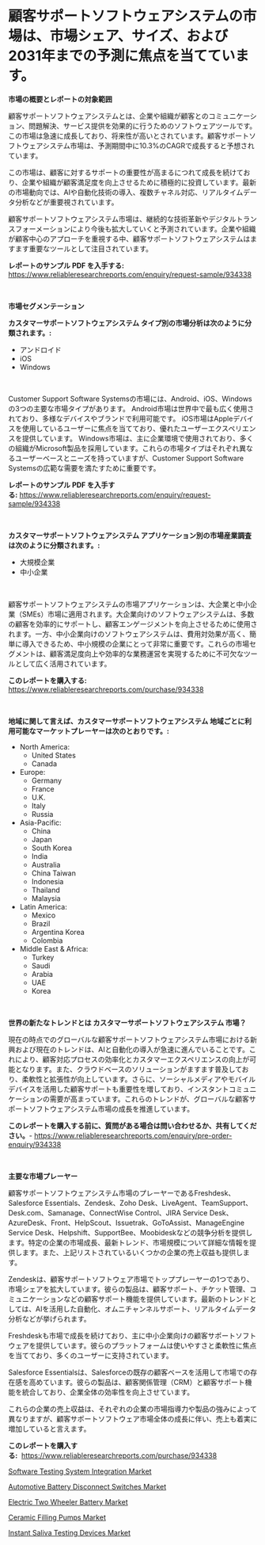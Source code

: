 <p><h1>顧客サポートソフトウェアシステムの市場は、市場シェア、サイズ、および2031年までの予測に焦点を当てています。</h1></p><p><strong>市場の概要とレポートの対象範囲</strong></p>
<p><p>顧客サポートソフトウェアシステムとは、企業や組織が顧客とのコミュニケーション、問題解決、サービス提供を効果的に行うためのソフトウェアツールです。この市場は急速に成長しており、将来性が高いとされています。顧客サポートソフトウェアシステム市場は、予測期間中に10.3%のCAGRで成長すると予想されています。</p><p>この市場は、顧客に対するサポートの重要性が高まるにつれて成長を続けており、企業や組織が顧客満足度を向上させるために積極的に投資しています。最新の市場動向では、AIや自動化技術の導入、複数チャネル対応、リアルタイムデータ分析などが重要視されています。</p><p>顧客サポートソフトウェアシステム市場は、継続的な技術革新やデジタルトランスフォーメーションにより今後も拡大していくと予測されています。企業や組織が顧客中心のアプローチを重視する中、顧客サポートソフトウェアシステムはますます重要なツールとして注目されています。</p></p>
<p><strong>レポートのサンプル PDF を入手する:</strong> <a href="https://www.reliableresearchreports.com/enquiry/request-sample/934338">https://www.reliableresearchreports.com/enquiry/request-sample/934338</a></p>
<p>&nbsp;</p>
<p><strong>市場セグメンテーション</strong></p>
<p><strong>カスタマーサポートソフトウェアシステム タイプ別の市場分析は次のように分類されます。:</strong></p>
<p><ul><li>アンドロイド</li><li>iOS</li><li>Windows</li></ul></p>
<p>&nbsp;</p>
<p><p>Customer Support Software Systemsの市場には、Android、iOS、Windowsの3つの主要な市場タイプがあります。 Android市場は世界中で最も広く使用されており、多様なデバイスやブランドで利用可能です。 iOS市場はAppleデバイスを使用しているユーザーに焦点を当てており、優れたユーザーエクスペリエンスを提供しています。 Windows市場は、主に企業環境で使用されており、多くの組織がMicrosoft製品を採用しています。これらの市場タイプはそれぞれ異なるユーザーベースとニーズを持っていますが、Customer Support Software Systemsの広範な需要を満たすために重要です。</p></p>
<p><strong>レポートのサンプル PDF を入手する:</strong>&nbsp;<a href="https://www.reliableresearchreports.com/enquiry/request-sample/934338">https://www.reliableresearchreports.com/enquiry/request-sample/934338</a></p>
<p>&nbsp;</p>
<p><strong> カスタマーサポートソフトウェアシステム アプリケーション別の市場産業調査は次のように分類されます。:</strong></p>
<p><ul><li>大規模企業</li><li>中小企業</li></ul></p>
<p>&nbsp;</p>
<p><p>顧客サポートソフトウェアシステムの市場アプリケーションは、大企業と中小企業（SMEs）市場に適用されます。大企業向けのソフトウェアシステムは、多数の顧客を効率的にサポートし、顧客エンゲージメントを向上させるために使用されます。一方、中小企業向けのソフトウェアシステムは、費用対効果が高く、簡単に導入できるため、中小規模の企業にとって非常に重要です。これらの市場セグメントは、顧客満足度向上や効率的な業務運営を実現するために不可欠なツールとして広く活用されています。</p></p>
<p><strong>このレポートを購入する:</strong>&nbsp; <a href="https://www.reliableresearchreports.com/purchase/934338">https://www.reliableresearchreports.com/purchase/934338</a></p>
<p>&nbsp;</p>
<p><strong>地域に関して言えば、カスタマーサポートソフトウェアシステム 地域ごとに利用可能なマーケットプレーヤーは次のとおりです。:</strong></p>
<p><ul>
    <li>
        North America:
        <ul>
            <li>United States</li>
            <li>Canada</li>
        </ul>
    </li>
    <li>
        Europe:
        <ul>
            <li>Germany</li>
            <li>France</li>
            <li>U.K.</li>
            <li>Italy</li>
            <li>Russia</li>
        </ul>
    </li>
    <li>
        Asia-Pacific:
        <ul>
            <li>China</li>
            <li>Japan</li>
            <li>South Korea</li>
            <li>India</li>
            <li>Australia</li>
            <li>China Taiwan</li>
            <li>Indonesia</li>
            <li>Thailand</li>
            <li>Malaysia</li>
        </ul>
    </li>
    <li>
        Latin America:
        <ul>
            <li>Mexico</li>
            <li>Brazil</li>
            <li>Argentina Korea</li>
            <li>Colombia</li>
        </ul>
    </li>
    <li>
        Middle East & Africa:
        <ul>
            <li>Turkey</li>
            <li>Saudi</li>
            <li>Arabia</li>
            <li>UAE</li>
            <li>Korea</li>
        </ul>
    </li>
    </ul></p>
<p>&nbsp;</p>
<p><strong>世界の新たなトレンドとは カスタマーサポートソフトウェアシステム 市場？</strong></p>
<p><p>現在の時点でのグローバルな顧客サポートソフトウェアシステム市場における新興および現在のトレンドは、AIと自動化の導入が急速に進んでいることです。これにより、顧客対応プロセスの効率化とカスタマーエクスペリエンスの向上が可能となります。また、クラウドベースのソリューションがますます普及しており、柔軟性と拡張性が向上しています。さらに、ソーシャルメディアやモバイルデバイスを活用した顧客サポートも重要性を増しており、インスタントコミュニケーションの需要が高まっています。これらのトレンドが、グローバルな顧客サポートソフトウェアシステム市場の成長を推進しています。</p></p>
<p><strong>このレポートを購入する前に、質問がある場合は問い合わせるか、共有してください。</strong>- <a href="https://www.reliableresearchreports.com/enquiry/pre-order-enquiry/934338">https://www.reliableresearchreports.com/enquiry/pre-order-enquiry/934338</a></p>
<p>&nbsp;</p>
<p><strong>主要な市場プレーヤー</strong></p>
<p><p>顧客サポートソフトウェアシステム市場のプレーヤーであるFreshdesk、Salesforce Essentials、Zendesk、Zoho Desk、LiveAgent、TeamSupport、Desk.com、Samanage、ConnectWise Control、JIRA Service Desk、AzureDesk、Front、HelpScout、Issuetrak、GoToAssist、ManageEngine Service Desk、Helpshift、SupportBee、Moobideskなどの競争分析を提供します。特定の企業の市場成長、最新トレンド、市場規模について詳細な情報を提供します。また、上記リストされているいくつかの企業の売上収益も提供します。</p><p>Zendeskは、顧客サポートソフトウェア市場でトッププレーヤーの1つであり、市場シェアを拡大しています。彼らの製品は、顧客サポート、チケット管理、コミュニケーションなどの顧客サポート機能を提供しています。最新のトレンドとしては、AIを活用した自動化、オムニチャンネルサポート、リアルタイムデータ分析などが挙げられます。</p><p>Freshdeskも市場で成長を続けており、主に中小企業向けの顧客サポートソフトウェアを提供しています。彼らのプラットフォームは使いやすさと柔軟性に焦点を当てており、多くのユーザーに支持されています。</p><p>Salesforce Essentialsは、Salesforceの既存の顧客ベースを活用して市場での存在感を高めています。彼らの製品は、顧客関係管理（CRM）と顧客サポート機能を統合しており、企業全体の効率性を向上させています。</p><p>これらの企業の売上収益は、それぞれの企業の市場指導力や製品の強みによって異なりますが、顧客サポートソフトウェア市場全体の成長に伴い、売上も着実に増加していると言えます。</p></p>
<p><strong>このレポートを購入する:</strong>&nbsp;&nbsp;<a href="https://www.reliableresearchreports.com/purchase/934338">https://www.reliableresearchreports.com/purchase/934338</a></p>
<p><p><a href="https://github.com/angelajermaine/Market-Research-Report-List-2/blob/main/software-testing-system-integration-market.md">Software Testing System Integration Market</a></p><p><a href="https://view.publitas.com/reportprime-1/automotive-battery-disconnect-switches-market-research-report-the-key-to-successful-business-strategy-forecasted-for-period-from-2024-2031/">Automotive Battery Disconnect Switches Market</a></p><p><a href="https://view.publitas.com/reportprime-1/electric-two-wheeler-battery-market-research-report-forecasted-for-period-from-2024-2031-by-market-type-market-application-and-region/">Electric Two Wheeler Battery Market</a></p><p><a href="https://butternut-bug-553.notion.site/Ceramic-Filling-Pumps-Market-A-Comprehensive-Report-of-its-Market-Share-Growth-Trends-2024-2031-04a9d12cfac94b8aa8b46ad544e95f29">Ceramic Filling Pumps Market</a></p><p><a href="https://invited-way-688.notion.site/Instant-Saliva-Testing-Devices-Market-Size-2024-2031-Global-Industrial-Analysis-Key-Geographical--fd1fbacfde1d4163b56442a81c58ea51">Instant Saliva Testing Devices Market</a></p></p>